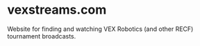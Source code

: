 # vexstreams.com
 
Website for finding and watching VEX Robotics (and other RECF) tournament broadcasts.
